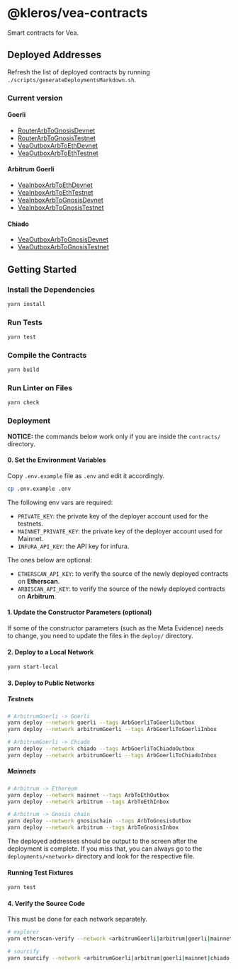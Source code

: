 # @kleros/vea-contracts

Smart contracts for Vea.

## Deployed Addresses

Refresh the list of deployed contracts by running `./scripts/generateDeploymentsMarkdown.sh`.

### Current version

#### Goerli

- [RouterArbToGnosisDevnet](https://goerli.etherscan.io/address/0x696567a5F0A6DD4aAe1dBa6ddB4c977aB5B07CAC)
- [RouterArbToGnosisTestnet](https://goerli.etherscan.io/address/0x57566eBB95e855fdAeEe108Afa450005B12123Bb)
- [VeaOutboxArbToEthDevnet](https://goerli.etherscan.io/address/0xb594c5C4eE3bF976d59F5d3DB311A1ac99D20FBA)
- [VeaOutboxArbToEthTestnet](https://goerli.etherscan.io/address/0x64277c8c817b45B0e3CE45AbC222f16406920B9a)

#### Arbitrum Goerli

- [VeaInboxArbToEthDevnet](https://goerli.arbiscan.io/address/0x3D9356FF595C2151513DFc520380d5A178224564)
- [VeaInboxArbToEthTestnet](https://goerli.arbiscan.io/address/0xa452Eecf27B545E4115E1cD3cC903aC361B1eE22)
- [VeaInboxArbToGnosisDevnet](https://goerli.arbiscan.io/address/0xEC337Fb9977848D0784dC4F01A69c237691755E0)
- [VeaInboxArbToGnosisTestnet](https://goerli.arbiscan.io/address/0xf2DDe00c51be42c74e3927A324928381f83da37f)

#### Chiado

- [VeaOutboxArbToGnosisDevnet](https://blockscout.com/gnosis/chiado/address/0x00f0A751C921B937208e49a92fAaeaF896733544)
- [VeaOutboxArbToGnosisTestnet](https://blockscout.com/gnosis/chiado/address/0x0C3Acd25FE091b02e8E9b30B9b51dBD5d58C8a41)

## Getting Started

### Install the Dependencies

```bash
yarn install
```

### Run Tests

```bash
yarn test
```

### Compile the Contracts

```bash
yarn build
```

### Run Linter on Files

```bash
yarn check
```

### Deployment

**NOTICE:** the commands below work only if you are inside the `contracts/` directory.

#### 0. Set the Environment Variables

Copy `.env.example` file as `.env` and edit it accordingly.

```bash
cp .env.example .env
```

The following env vars are required:

- `PRIVATE_KEY`: the private key of the deployer account used for the testnets.
- `MAINNET_PRIVATE_KEY`: the private key of the deployer account used for Mainnet.
- `INFURA_API_KEY`: the API key for infura.

The ones below are optional:

- `ETHERSCAN_API_KEY`: to verify the source of the newly deployed contracts on **Etherscan**.
- `ARBISCAN_API_KEY`: to verify the source of the newly deployed contracts on **Arbitrum**.

#### 1. Update the Constructor Parameters (optional)

If some of the constructor parameters (such as the Meta Evidence) needs to change, you need to update the files in the `deploy/` directory.

#### 2. Deploy to a Local Network

```bash
yarn start-local
```

#### 3. Deploy to Public Networks

##### Testnets

```bash
# ArbitrumGoerli -> Goerli
yarn deploy --network goerli --tags ArbGoerliToGoerliOutbox
yarn deploy --network arbitrumGoerli --tags ArbGoerliToGoerliInbox

# ArbitrumGoerli -> Chiado
yarn deploy --network chiado --tags ArbGoerliToChiadoOutbox
yarn deploy --network arbitrumGoerli --tags ArbGoerliToChiadoInbox
```

##### Mainnets

```bash
# Arbitrum -> Ethereum
yarn deploy --network mainnet --tags ArbToEthOutbox
yarn deploy --network arbitrum --tags ArbToEthInbox

# Arbitrum -> Gnosis chain
yarn deploy --network gnosischain --tags ArbToGnosisOutbox
yarn deploy --network arbitrum --tags ArbToGnosisInbox
```

The deployed addresses should be output to the screen after the deployment is complete.
If you miss that, you can always go to the `deployments/<network>` directory and look for the respective file.

#### Running Test Fixtures

```bash
yarn test
```

#### 4. Verify the Source Code

This must be done for each network separately.

```bash
# explorer
yarn etherscan-verify --network <arbitrumGoerli|arbitrum|goerli|mainnet|chiado|gnosischain>

# sourcify
yarn sourcify --network <arbitrumGoerli|arbitrum|goerli|mainnet|chiado|gnosischain>
```
